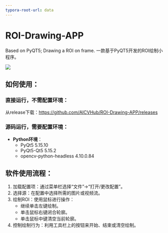 ```yaml
---
typora-root-url: data
---
```


# ROI-Drawing-APP
Based on PyQT5; Drawing a ROI on frame. 一款基于PyQT5开发的ROI绘制小程序。

![](/draw_roi.gif)

## 如何使用：

### 直接运行，不需配置环境：

从release下载：https://github.com/AICVHub/ROI-Drawing-APP/releases

### 源码运行，需要配置环境：

- **Python环境**：
  - PyQt5                     5.15.10
  - PyQt5-Qt5                 5.15.2
  - opencv-python-headless    4.10.0.84

## 软件使用流程：

1. 加载配置项：通过菜单栏选择“文件”->“打开/更改配置”。 
2. 选择源：在配置中选择所需的图片或视频流。 
3. 绘制ROI：使用鼠标进行操作： 
   - 继续单击左键绘制。 
   - 单击鼠标右键闭合轮廓。 
   - 单击鼠标中键清空当前轮廓。 
4. 控制绘制行为：利用工具栏上的按钮来开始、结束或清空绘制。 